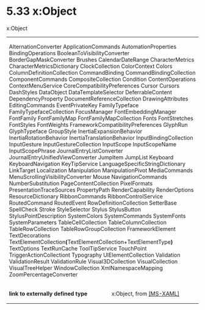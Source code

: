 <html dir="LTR" xmlns:mshelp="http://msdn.microsoft.com/mshelp" xmlns:ddue="http://ddue.schemas.microsoft.com/authoring/2003/5" xmlns:xlink="http://www.w3.org/1999/xlink" xmlns:tool="http://www.microsoft.com/tooltip"><body><input type="hidden" id="userDataCache" class="userDataStyle"><input type="hidden" id="hiddenScrollOffset"><img id="dropDownImage" style="display:none; height:0; width:0;" src="../local/drpdown.gif"><img id="dropDownHoverImage" style="display:none; height:0; width:0;" src="../local/drpdown_orange.gif"><img id="collapseImage" style="display:none; height:0; width:0;" src="../local/collapse.gif"><img id="expandImage" style="display:none; height:0; width:0;" src="../local/exp.gif"><img id="collapseAllImage" style="display:none; height:0; width:0;" src="../local/collall.gif"><img id="expandAllImage" style="display:none; height:0; width:0;" src="../local/expall.gif"><img id="copyImage" style="display:none; height:0; width:0;" src="../local/copycode.gif"><img id="copyHoverImage" style="display:none; height:0; width:0;" src="../local/copycodeHighlight.gif"><div id="header"><h1 class="heading">5.33 x:Object</h1></div><div id="mainSection"><div id="mainBody"><div id="allHistory" class="saveHistory" onsave="saveAll()" onload="loadAll()"></div>
				<p xmlns:wsd="http://wsdev.schemas.microsoft.com/authoring/2008/2" xmlns:msxsl="urn:schemas-microsoft-com:xslt" xmlns:script="urn:script" xmlns:build="urn:build">
				</p>
			<div id="sectionSection0" class="section" name="collapseableSection"><content xmlns="http://ddue.schemas.microsoft.com/authoring/2003/5" xmlns:wsd="http://wsdev.schemas.microsoft.com/authoring/2008/2" xmlns:msxsl="urn:schemas-microsoft-com:xslt" xmlns:script="urn:script" xmlns:build="urn:build">
				</content></div><div id="sectionSection1" class="section" name="collapseableSection"><content xmlns="http://ddue.schemas.microsoft.com/authoring/2003/5" xmlns:wsd="http://wsdev.schemas.microsoft.com/authoring/2008/2" xmlns:msxsl="urn:schemas-microsoft-com:xslt" xmlns:script="urn:script" xmlns:build="urn:build">
					<p xmlns="">x:Object</p>
					<p xmlns=""><b></b></p><table class="ProtocolAuthoredTable" xmlns=""><tr>
								<td colspan="2">
									<p>
										<mshelp:link keywords="669c38ed-bdca-4930-ad8c-f447c0e7a132" tabindex="0">AlternationConverter</mshelp:link> <mshelp:link keywords="b9427399-6ad1-4d43-a03e-87720f41a8ba" tabindex="0">ApplicationCommands</mshelp:link> <mshelp:link keywords="e0c04d95-8035-41fb-bdd3-7c6431dc5561" tabindex="0">AutomationProperties</mshelp:link> <mshelp:link keywords="17bcb088-5e8b-4d30-bf93-a3f9fb8db0b4" tabindex="0">BindingOperations</mshelp:link> <mshelp:link keywords="a13e788f-1a11-4611-8371-6b2b38e7abe6" tabindex="0">BooleanToVisibilityConverter</mshelp:link> <mshelp:link keywords="5c043c27-05e6-4cf9-92df-558a2b7e6af0" tabindex="0">BorderGapMaskConverter</mshelp:link> <mshelp:link keywords="49a7c32f-243e-42c3-9e1f-5383813594c6" tabindex="0">Brushes</mshelp:link> <mshelp:link keywords="d12c0321-7fa8-4c88-9b97-d81f6aac7974" tabindex="0">CalendarDateRange</mshelp:link> <mshelp:link keywords="ccc3d293-cba4-40a7-a74e-083dae0a2b42" tabindex="0">CharacterMetrics</mshelp:link> <mshelp:link keywords="417348ff-07b8-4901-8d55-fc187479449a" tabindex="0">CharacterMetricsDictionary</mshelp:link> <mshelp:link keywords="f0d4bcef-6711-41d0-8438-486378382c31" tabindex="0">ClockCollection</mshelp:link> <mshelp:link keywords="21cea722-0e07-446f-9161-095593044b61" tabindex="0">ColorContext</mshelp:link> <mshelp:link keywords="f6c966c0-c2be-42eb-a829-ccdf97e85b3a" tabindex="0">Colors</mshelp:link> <mshelp:link keywords="3902751c-c9e5-4cd2-baee-8ecd67894e0d" tabindex="0">ColumnDefinitionCollection</mshelp:link> <mshelp:link keywords="4db49559-58c1-40ae-9a18-2e3e9441fc14" tabindex="0">CommandBinding</mshelp:link> <mshelp:link keywords="d3cd75a9-a7d2-4572-979e-7646c9ad0c59" tabindex="0">CommandBindingCollection</mshelp:link> <mshelp:link keywords="e83cb912-9210-4070-83d0-685cc0b5ecc8" tabindex="0">ComponentCommands</mshelp:link> <mshelp:link keywords="7c24119c-4c3d-44bd-8935-3e588fb04fad" tabindex="0">CompositeCollection</mshelp:link> <mshelp:link keywords="cfab1bf9-1c6e-4d4f-8cbb-d19a0f26b423" tabindex="0">Condition</mshelp:link> <mshelp:link keywords="2a604099-aa5a-4621-bb5c-642fe505a81b" tabindex="0">ContentOperations</mshelp:link> <mshelp:link keywords="e0b31334-ddf8-413c-aa47-c6c8f169f13d" tabindex="0">ContextMenuService</mshelp:link> <mshelp:link keywords="6eeaec95-e09b-4cf7-9a67-201322a6530c" tabindex="0">CoreCompatibilityPreferences</mshelp:link> <mshelp:link keywords="fb3f4ac8-c2f3-4775-b9c2-96040c766be5" tabindex="0">Cursor</mshelp:link> <mshelp:link keywords="284bae05-67bb-40e4-b1b5-fe5cf5859cb6" tabindex="0">Cursors</mshelp:link> <mshelp:link keywords="a032dfba-e304-45b4-b457-585e707f79a8" tabindex="0">DashStyles</mshelp:link> <mshelp:link keywords="40b373ef-aa80-4ae5-a48f-70240ade543b" tabindex="0">DataObject</mshelp:link> <mshelp:link keywords="129bd717-3d87-4c75-9ee4-dd797c1dd906" tabindex="0">DataTemplateSelector</mshelp:link> <mshelp:link keywords="764e0514-f35b-48b2-b693-0abbea7d74a3" tabindex="0">DeferrableContent</mshelp:link> <mshelp:link keywords="290dc4a5-653f-4925-8bb0-732fd2a80e1e" tabindex="0">DependencyProperty</mshelp:link> <mshelp:link keywords="e48c792f-53b7-4efe-baf6-6adccf7c0945" tabindex="0">DocumentReferenceCollection</mshelp:link> <mshelp:link keywords="afa206df-bfa1-4e28-b5fb-f1900174a349" tabindex="0">DrawingAttributes</mshelp:link> <mshelp:link keywords="42c89466-901c-40a3-9c54-4375acda6016" tabindex="0">EditingCommands</mshelp:link> <mshelp:link keywords="b0b416b5-3123-441a-9646-93e552676dea" tabindex="0">EventPrivateKey</mshelp:link> <mshelp:link keywords="89c301c6-c563-4fd9-8fbc-2b80db7fe182" tabindex="0">FamilyTypeface</mshelp:link> <mshelp:link keywords="0d043c5f-157b-4df2-9296-5b0d6b34eb51" tabindex="0">FamilyTypefaceCollection</mshelp:link> <mshelp:link keywords="c91e1605-34b4-414c-bfd0-d19d1616eb95" tabindex="0">FocusManager</mshelp:link> <mshelp:link keywords="00caa6ad-2e33-4af5-9d44-f9706dc11c88" tabindex="0">FontEmbeddingManager</mshelp:link> <mshelp:link keywords="066127e8-c4fd-4099-ac08-c959c961ac07" tabindex="0">FontFamily</mshelp:link> <mshelp:link keywords="09727be9-bd8d-4d79-81e4-716d503e28bf" tabindex="0">FontFamilyMap</mshelp:link> <mshelp:link keywords="f6254c4d-59b6-472b-a781-d110246aec3a" tabindex="0">FontFamilyMapCollection</mshelp:link> <mshelp:link keywords="e4c82d99-4e3d-47b5-8df5-530f2e613ae5" tabindex="0">Fonts</mshelp:link> <mshelp:link keywords="fd1e48da-50a1-49c7-9a6e-2749ba5a8807" tabindex="0">FontStretches</mshelp:link> <mshelp:link keywords="37c615ff-6c79-4c86-bae1-5ea316c4aae9" tabindex="0">FontStyles</mshelp:link> <mshelp:link keywords="e379b993-8855-4cdc-959a-b77414beeb49" tabindex="0">FontWeights</mshelp:link> <mshelp:link keywords="2d74ea5c-091e-4ec7-a642-41ea8fa7d455" tabindex="0">FrameworkCompatibilityPreferences</mshelp:link> <mshelp:link keywords="b2cd7292-a265-4d19-b157-4867c5b87872" tabindex="0">GlyphRun</mshelp:link> <mshelp:link keywords="431d0f2f-cc88-4d2d-9538-a0fe41e0b183" tabindex="0">GlyphTypeface</mshelp:link> <mshelp:link keywords="394fbb6a-eca6-43c7-8dfa-79d4cc09765e" tabindex="0">GroupStyle</mshelp:link> <mshelp:link keywords="a972f94a-60ab-42cd-9830-edf9a2c15006" tabindex="0">InertiaExpansionBehavior</mshelp:link> <mshelp:link keywords="66062355-2fb2-4e26-a649-37ec9bbb385a" tabindex="0">InertiaRotationBehavior</mshelp:link> <mshelp:link keywords="36593eae-d455-4820-a896-91ad1d95e35b" tabindex="0">InertiaTranslationBehavior</mshelp:link> <mshelp:link keywords="f37f5e63-44f5-455d-836b-faa16fce6e6e" tabindex="0">InputBindingCollection</mshelp:link> <mshelp:link keywords="a01d4a65-41a1-470f-b568-adcb79334d7c" tabindex="0">InputGesture</mshelp:link> <mshelp:link keywords="6c7de7dc-4639-4a21-a72d-3d3abb3937db" tabindex="0">InputGestureCollection</mshelp:link> <mshelp:link keywords="cabbb5fe-9bdf-4e24-83e7-eebdf330adca" tabindex="0">InputScope</mshelp:link> <mshelp:link keywords="26f5e915-54c3-4f2b-af43-e5a2a1899d8a" tabindex="0">InputScopeName</mshelp:link> <mshelp:link keywords="d3471246-fdc7-4238-a13f-2c17c3fd6802" tabindex="0">InputScopePhrase</mshelp:link> <mshelp:link keywords="0bd07f72-5a52-4607-8585-a923d4b89c8d" tabindex="0">JournalEntryListConverter</mshelp:link> <mshelp:link keywords="47553fff-6ae7-413f-8169-efb439b74802" tabindex="0">JournalEntryUnifiedViewConverter</mshelp:link> <mshelp:link keywords="564ca9e6-cc57-4b9f-804d-a58e3dda837f" tabindex="0">JumpItem</mshelp:link> <mshelp:link keywords="e9197ccd-db9d-4083-9743-497adce3b418" tabindex="0">JumpList</mshelp:link> <mshelp:link keywords="176ce8f5-fb75-49a7-a53f-498e5e0e5cc6" tabindex="0">Keyboard</mshelp:link> <mshelp:link keywords="534cdaa6-cc94-4246-92c4-4c985375ab3d" tabindex="0">KeyboardNavigation</mshelp:link> <mshelp:link keywords="bed9730a-1212-401d-b16b-c83d280321a0" tabindex="0">KeyTipService</mshelp:link> <mshelp:link keywords="c0254673-7ad6-47c0-a17e-6f14f4aaa01e" tabindex="0">LanguageSpecificStringDictionary</mshelp:link> <mshelp:link keywords="4d36c830-b126-49aa-9e60-cc96ee503508" tabindex="0">LinkTarget</mshelp:link> <mshelp:link keywords="13ccfb00-db6d-4b3d-bf20-7bf3dddbdd3f" tabindex="0">Localization</mshelp:link> <mshelp:link keywords="124d0707-fb42-4c65-8b5f-162033fa22df" tabindex="0">Manipulation</mshelp:link> <mshelp:link keywords="d7424151-d388-49b2-81ca-12e818cccf38" tabindex="0">ManipulationPivot</mshelp:link> <mshelp:link keywords="76c8f405-5db5-4e94-8213-e275c2c21571" tabindex="0">MediaCommands</mshelp:link> <mshelp:link keywords="223c3f1d-cd05-4d4b-b651-8a996fc248a4" tabindex="0">MenuScrollingVisibilityConverter</mshelp:link> <mshelp:link keywords="14f8d033-b8e0-49ef-8aaa-4ef1659c0903" tabindex="0">Mouse</mshelp:link> <mshelp:link keywords="3c575971-1401-486e-a0ad-f91a5af9c744" tabindex="0">NavigationCommands</mshelp:link> <mshelp:link keywords="c2986d6f-9a29-4b5e-a893-6209d4f0eb1e" tabindex="0">NumberSubstitution</mshelp:link> <mshelp:link keywords="0559febd-ba49-4350-8d1f-da9a46a92350" tabindex="0">PageContentCollection</mshelp:link> <mshelp:link keywords="bb71a379-77aa-462a-9d22-f25f478f1072" tabindex="0">PixelFormats</mshelp:link> <mshelp:link keywords="136f7e36-5a6b-4f60-adda-d205516b3e45" tabindex="0">PresentationTraceSources</mshelp:link> <mshelp:link keywords="09cae7f8-3230-4601-a043-bd3a0069dafa" tabindex="0">PropertyPath</mshelp:link> <mshelp:link keywords="e59b5d3d-0ff2-4c91-900b-9ece6e66eea2" tabindex="0">RenderCapability</mshelp:link> <mshelp:link keywords="aeca3faf-a40b-43f0-9b51-90d51f46df75" tabindex="0">RenderOptions</mshelp:link> <mshelp:link keywords="6df9f6e8-6156-4353-bed3-d251529951fe" tabindex="0">ResourceDictionary</mshelp:link> <mshelp:link keywords="626193d4-5091-4efb-9918-a930303de7f7" tabindex="0">RibbonCommands</mshelp:link> <mshelp:link keywords="b35a4411-cc0a-4cf1-a41c-7a135b0ea804" tabindex="0">RibbonControlService</mshelp:link> <mshelp:link keywords="efe43389-7f45-432a-9f13-2916ca0d9b2b" tabindex="0">RoutedCommand</mshelp:link> <mshelp:link keywords="f1a720da-dc1f-4223-bf7e-5153fccc458e" tabindex="0">RoutedEvent</mshelp:link> <mshelp:link keywords="c9fd087b-eeb4-4def-b3c9-52c993e1eeb3" tabindex="0">RowDefinitionCollection</mshelp:link> <mshelp:link keywords="aa0b34e6-f58a-4d79-aa23-db95ce6c961c" tabindex="0">SetterBase</mshelp:link> <mshelp:link keywords="03783dd3-4175-4ea7-8c99-a0478c2febda" tabindex="0">SpellCheck</mshelp:link> <mshelp:link keywords="857648e9-3ed1-4ec0-80d0-1d8f56e0df68" tabindex="0">Stroke</mshelp:link> <mshelp:link keywords="c85222c6-27f4-41c0-b7aa-8e378e945de2" tabindex="0">StyleSelector</mshelp:link> <mshelp:link keywords="afd256b4-8d7d-403e-bf42-757f9aa2a7eb" tabindex="0">Stylus</mshelp:link> <mshelp:link keywords="ca79cf64-c04f-479a-a0a5-82a985ccc5fb" tabindex="0">StylusButton</mshelp:link> <mshelp:link keywords="85f94456-5f21-4bb0-88c0-1bc59c89e34a" tabindex="0">StylusPointDescription</mshelp:link> <mshelp:link keywords="d5a2a749-83e9-4938-929b-6cdf7a9efd87" tabindex="0">SystemColors</mshelp:link> <mshelp:link keywords="0397bd99-c3b5-4bc6-8402-d2a6ca17ca3b" tabindex="0">SystemCommands</mshelp:link> <mshelp:link keywords="ed4ab189-4886-4d9b-9382-b9a920cfcd99" tabindex="0">SystemFonts</mshelp:link> <mshelp:link keywords="2962e893-bda4-490a-b01c-9c2a42e803e5" tabindex="0">SystemParameters</mshelp:link> <mshelp:link keywords="548f408d-d26e-4c30-a518-1a8a766cea2f" tabindex="0">TableCellCollection</mshelp:link> <mshelp:link keywords="988d2b77-549a-4a2d-85f4-d3b0030ec6d5" tabindex="0">TableColumnCollection</mshelp:link> <mshelp:link keywords="701c14b4-0012-4279-951c-70841480558c" tabindex="0">TableRowCollection</mshelp:link> <mshelp:link keywords="6b400090-ed50-445d-98fb-f7c632e08039" tabindex="0">TableRowGroupCollection</mshelp:link> <mshelp:link keywords="3300bec6-ae43-49c6-8599-29825a5d7b31" tabindex="0">FrameworkElement</mshelp:link> <mshelp:link keywords="6750ffdf-95f0-4692-9789-bd183ecfc847" tabindex="0">TextDecorations</mshelp:link> <mshelp:link keywords="33cbadf2-2d99-4aa2-a512-33ef3043ebe1" tabindex="0">TextElementCollection</mshelp:link><b>(</b>TextElementCollection+TextElementType<b>) </b><mshelp:link keywords="89f44692-d89a-4c01-847b-25ad8072a3d4" tabindex="0">TextOptions</mshelp:link> <mshelp:link keywords="4cc6b3d3-4632-4842-9da8-decc3070fb49" tabindex="0">TextRunCache</mshelp:link> <mshelp:link keywords="d054a3e3-35ec-4eae-9a2f-8e81432804b6" tabindex="0">ToolTipService</mshelp:link> <mshelp:link keywords="4623ec6c-61ae-445a-9b17-3846208769f9" tabindex="0">TouchPoint</mshelp:link> <mshelp:link keywords="f95743af-89ac-44e4-ba5e-566610284b10" tabindex="0">TriggerActionCollectiont</mshelp:link> <mshelp:link keywords="86e80eb2-d15b-44d6-a095-7a847605311a" tabindex="0">Typography</mshelp:link> <mshelp:link keywords="4b560275-55ef-40dd-be15-27d0925bbc15" tabindex="0">UIElementCollection</mshelp:link> <mshelp:link keywords="d18fddea-0bfd-464a-a7cb-dec390b037c6" tabindex="0">Validation</mshelp:link> <mshelp:link keywords="dccd009d-8b3f-4b83-a54d-c7511e9f485a" tabindex="0">ValidationResult</mshelp:link> <mshelp:link keywords="0a87f196-3975-4f51-9c1b-2938b26ac884" tabindex="0">ValidationRule</mshelp:link> <mshelp:link keywords="e0785eca-5f77-4672-a0f2-b0d45fc08738" tabindex="0">Visual3DCollection</mshelp:link> <mshelp:link keywords="d9f74beb-7d68-426c-9c1e-09960e27a18a" tabindex="0">VisualCollection</mshelp:link> <mshelp:link keywords="d84853dc-20ac-41ec-96f2-ca7a66143eb2" tabindex="0">VisualTreeHelper</mshelp:link> <mshelp:link keywords="ecb889d8-7c4e-4ca5-86a0-2139c5b9c475" tabindex="0">WindowCollection</mshelp:link> <mshelp:link keywords="8d4b7822-b9ac-4b66-87f8-b8bdc4836cdc" tabindex="0">XmlNamespaceMapping</mshelp:link> <mshelp:link keywords="90d3f512-d99c-4a0b-b7e1-e4527a32fb56" tabindex="0">ZoomPercentageConverter</mshelp:link></p>
								</td>
							</tr><tr>
							<td>
								<p>
									<b>link to externally defined type</b>
								</p>
							</td>
							<td>
								<p>x:Object, from <a href="http://go.microsoft.com/fwlink/?LinkId=390715" alt="" target="_blank"><linktext xmlns="http://ddue.schemas.microsoft.com/authoring/2003/5">[MS-XAML]</linktext></a></p>
							</td>
						</tr></table>
				</content></div><!--[if gte IE 5]>
			<tool:tip element="languageFilterToolTip" avoidmouse="false"/>
		<![endif]--></div><a name="feedback"></a><span></span></div></body></html>